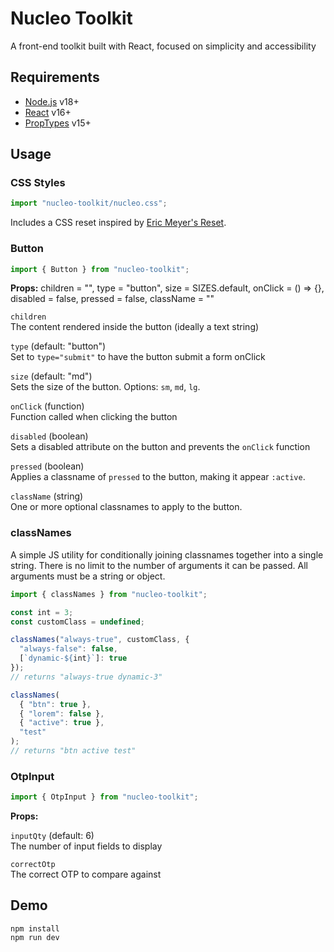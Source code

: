 # Nucleo Toolkit

A front-end toolkit built with React, focused on simplicity and accessibility

## Requirements

- [Node.js](https://nodejs.org/en) v18+
- [React](https://react.dev/) v16+
- [PropTypes](https://www.npmjs.com/package/prop-types) v15+

## Usage

### CSS Styles

```jsx
import "nucleo-toolkit/nucleo.css";
```

Includes a CSS reset inspired by [Eric Meyer's Reset](https://meyerweb.com/eric/tools/css/reset/).

### Button

```jsx
import { Button } from "nucleo-toolkit";
```

**Props:**
  children = "",
  type = "button",
  size = SIZES.default,
  onClick = () => {},
  disabled = false,
  pressed = false,
  className = ""

`children`<br>
The content rendered inside the button (ideally a text string)

`type` (default: "button")<br>
Set to `type="submit"` to have the button submit a form onClick

`size` (default: "md")<br>
Sets the size of the button. Options: `sm`, `md`, `lg`.

`onClick` (function)<br>
Function called when clicking the button

`disabled` (boolean)<br>
Sets a disabled attribute on the button and prevents the `onClick` function

`pressed` (boolean)<br>
Applies a classname of `pressed` to the button, making it appear `:active`.

`className` (string)<br>
One or more optional classnames to apply to the button.

### classNames

A simple JS utility for conditionally joining classnames together into a single string. There is no limit to the number of arguments it can be passed. All arguments must be a string or object.

```jsx
import { classNames } from "nucleo-toolkit";

const int = 3;
const customClass = undefined;

classNames("always-true", customClass, {
  "always-false": false,
  [`dynamic-${int}`]: true
});
// returns "always-true dynamic-3"

classNames(
  { "btn": true },
  { "lorem": false },
  { "active": true },
  "test"
);
// returns "btn active test"
```

### OtpInput

```jsx
import { OtpInput } from "nucleo-toolkit";
```

**Props:**

`inputQty` (default: 6)<br>
The number of input fields to display

`correctOtp`<br>
The correct OTP to compare against

## Demo

```
npm install
npm run dev
```
